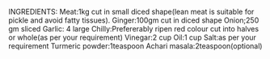 INGREDIENTS:
Meat:1kg cut in small diced shape(lean meat is suitable for pickle and avoid fatty tissues).
Ginger:100gm cut in diced shape
Onion;250 gm sliced
Garlic: 4 large
Chilly:Prefererably ripen red colour cut into halves or whole(as per your requirement)
Vinegar:2 cup
Oil:1 cup
Salt:as per your requirement
Turmeric powder:1teaspoon
Achari masala:2teaspoon(optional)